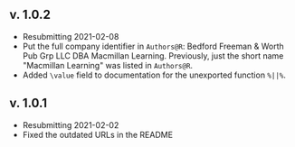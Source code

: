 ## v. 1.0.2
* Resubmitting 2021-02-08
* Put the full company identifier in `Authors@R`: 
Bedford Freeman & Worth Pub Grp LLC DBA Macmillan Learning. Previously, just
the short name "Macmillan Learning" was listed in `Authors@R`.
* Added `\value` field to documentation for the unexported function `%||%`.


## v. 1.0.1
* Resubmitting 2021-02-02
* Fixed the outdated URLs in the README

